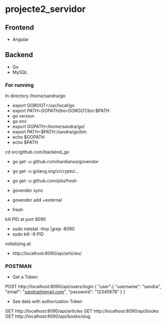 # projecte2_servidor

## Frontend

- Angular 

## Backend 

- Go 
- MySQL

### For running

In directory /home/sandra/go

- export GOROOT=/usr/local/go
- export PATH=$GOPATH/bin:$GOROOT/bin:$PATH
- go version
- go env
- export GOPATH=/home/sandra/go/
- export PATH=$PATH:/sandra/go/bin
- echo $GOPATH
- echo $PATH

cd src/github.com/backend_go

- go get -u github.com/kardianos/govendor
- go get -u golang.org/x/crypto/...
- go get -u github.com/pilu/fresh

- govendor sync 
- govendor add +external
- fresh

kill PID at port 8090

- sudo netstat -ltnp |grep :8090
- sudo kill -9 PID

initializing at 

- http://localhost:8090/api/articles/

###  POSTMAN

- Get a Token:

POST http://localhost:8090/api/users/login
{
  "user":{
    "username": "sandra",
    "email": "sandra@gmail.com",
    "password": "12345678"
  }
}

- See data with authorization Token

GET http://localhost:8090/api/articles
GET http://localhost:8090/api/books
GET http://localhost:8090/api/books/slug














